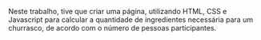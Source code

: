 Neste trabalho, tive que criar uma página, utilizando HTML, CSS e Javascript para calcular a quantidade de ingredientes necessária para um churrasco, de acordo com o número de pessoas participantes.
